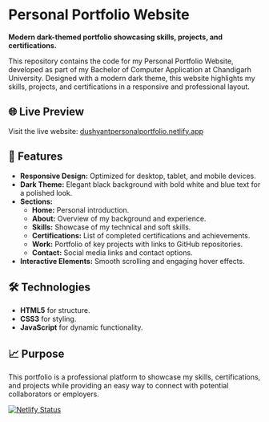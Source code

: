 # Personal Portfolio Website

**Modern dark-themed portfolio showcasing skills, projects, and certifications.**

This repository contains the code for my Personal Portfolio Website, developed as part of my Bachelor of Computer Application at Chandigarh University. Designed with a modern dark theme, this website highlights my skills, projects, and certifications in a responsive and professional layout.

## 🌐 Live Preview

Visit the live website: [dushyantpersonalportfolio.netlify.app](https://dushyantpersonalportfolio.netlify.app)

## 🌟 Features

- **Responsive Design:** Optimized for desktop, tablet, and mobile devices.
- **Dark Theme:** Elegant black background with bold white and blue text for a polished look.
- **Sections:**
  - **Home:** Personal introduction.
  - **About:** Overview of my background and experience.
  - **Skills:** Showcase of my technical and soft skills.
  - **Certifications:** List of completed certifications and achievements.
  - **Work:** Portfolio of key projects with links to GitHub repositories.
  - **Contact:** Social media links and contact options.
- **Interactive Elements:** Smooth scrolling and engaging hover effects.

## 🛠️ Technologies

- **HTML5** for structure.
- **CSS3** for styling.
- **JavaScript** for dynamic functionality.

## 📈 Purpose

This portfolio is a professional platform to showcase my skills, certifications, and projects while providing an easy way to connect with potential collaborators or employers.

[![Netlify Status](https://api.netlify.com/api/v1/badges/b295ffd0-cdc1-4d7a-b012-0056705c8d42/deploy-status)](https://app.netlify.com/sites/dushyantpersonalportfolio/deploys)

